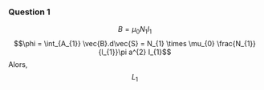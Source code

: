 ### Question 1
$$B = \mu_{0}N_{1}I_{1}$$
$$\phi = \int_{A_{1}} \vec{B}.d\vec{S} = N_{1} \times \mu_{0} \frac{N_{1}}{l_{1}}\pi a^{2} I_{1}$$
Alors, 
$$
L_{1}$$